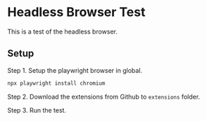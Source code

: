 # Headless Browser Test

This is a test of the headless browser.

## Setup

Step 1. Setup the playwright browser in global.

```bash
npx playwright install chromium
```

Step 2. Download the extensions from Github to `extensions` folder.

<!-- TODO: Add instructions on how to install the extensions -->

Step 3. Run the test.

<!-- TODO: Add instructions on how to run the test -->